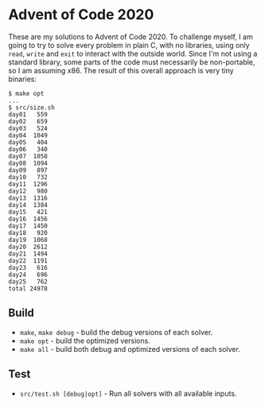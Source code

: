 # Advent of Code 2020

These are my solutions to Advent of Code 2020. To challenge myself, I am going
to try to solve every problem in plain C, with no libraries, using only `read`,
`write` and `exit` to interact with the outside world. Since I'm not using
a standard library, some parts of the code must necessarily be non-portable, so
I am assuming x86. The result of this overall approach is very tiny binaries:

    $ make opt
    ...
    $ src/size.sh
    day01   559
    day02   659
    day03   524
    day04  1049
    day05   404
    day06   340
    day07  1058
    day08  1094
    day09   897
    day10   732
    day11  1296
    day12   980
    day13  1316
    day14  1384
    day15   421
    day16  1456
    day17  1450
    day18   920
    day19  1068
    day20  2612
    day21  1494
    day22  1191
    day23   616
    day24   696
    day25   762
    total 24978

## Build

  * `make`, `make debug` - build the debug versions of each solver.
  * `make opt` - build the optimized versions.
  * `make all` - build both debug and optimized versions of each solver.

## Test

  * `src/test.sh [debug|opt]` - Run all solvers with all available inputs.
